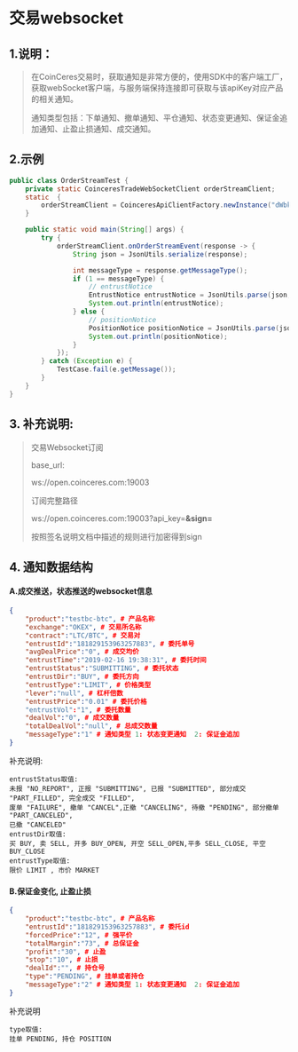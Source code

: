 # 交易websocket



## 1.说明：

> 在CoinCeres交易时，获取通知是非常方便的，使用SDK中的客户端工厂，获取webSocket客户端，与服务端保持连接即可获取与该apiKey对应产品的相关通知。
>
> 通知类型包括：下单通知、撤单通知、平仓通知、状态变更通知、保证金追加通知、止盈止损通知、成交通知。



## 2.示例

```java
public class OrderStreamTest {
    private static CoinceresTradeWebSocketClient orderStreamClient;
    static  {
        orderStreamClient = CoinceresApiClientFactory.newInstance("dWbkgDeLIzLavnYs","dePW2XslyzFYnTuc41yRhqHIUWEVco4W").newTradeWebSocketClient();
    }

    public static void main(String[] args) {
        try {
            orderStreamClient.onOrderStreamEvent(response -> {
                String json = JsonUtils.serialize(response);

                int messageType = response.getMessageType();
                if (1 == messageType) {
                    // entrustNotice
                    EntrustNotice entrustNotice = JsonUtils.parse(json, EntrustNotice.class);
                    System.out.println(entrustNotice);
                } else {
                    // positionNotice
                    PositionNotice positionNotice = JsonUtils.parse(json, PositionNotice.class);
                    System.out.println(positionNotice);
                }
            });
        } catch (Exception e) {
            TestCase.fail(e.getMessage());
        }
    }
}
```

## 3. 补充说明:

   >交易Websocket订阅
   >
   >
   >
   >base_url:
   >
   > ws://open.coinceres.com:19003
   >
   >
   >
   >订阅完整路径
   >
   > ws://open.coinceres.com:19003?api_key=**********&sign=**********
   >
   >按照签名说明文档中描述的规则进行加密得到sign



## 4. 通知数据结构

#### A.成交推送，状态推送的websocket信息

```json
{
	"product":"testbc-btc", # 产品名称
    "exchange":"OKEX", # 交易所名称
	"contract":"LTC/BTC", # 交易对
    "entrustId":"181829153963257883", # 委托单号
	"avgDealPrice":"0", # 成交均价
	"entrustTime":"2019-02-16 19:38:31", # 委托时间
	"entrustStatus":"SUBMITTING", # 委托状态 
	"entrustDir":"BUY", # 委托方向
	"entrustType":"LIMIT", # 价格类型
	"lever":"null", # 杠杆倍数
	"entrustPrice":"0.01" # 委托价格
    "entrustVol":"1", # 委托数量
	"dealVol":"0", # 成交数量
	"totalDealVol":"null", # 总成交数量
	"messageType":"1" # 通知类型 1: 状态变更通知  2: 保证金追加
}
```

补充说明:

```
entrustStatus取值:
未报 "NO_REPORT", 正报 "SUBMITTING", 已报 "SUBMITTED", 部分成交 "PART_FILLED", 完全成交 "FILLED",
废单 "FAILURE", 撤单 "CANCEL",正撤 "CANCELING", 待撤 "PENDING", 部分撤单 "PART_CANCELED",
已撤 "CANCELED"
entrustDir取值:
买 BUY, 卖 SELL, 开多 BUY_OPEN, 开空 SELL_OPEN,平多 SELL_CLOSE, 平空 BUY_CLOSE
entrustType取值:
限价 LIMIT , 市价 MARKET
```

#### B.保证金变化, 止盈止损

```json
{    
    "product":"testbc-btc", # 产品名称
    "entrustId":"181829153963257883", # 委托id
    "forcedPrice":"12", # 强平价
    "totalMargin":"73", # 总保证金
    "profit":"30", # 止盈
    "stop":"10", # 止损
    "dealId":"", # 持仓号
    "type":"PENDING", # 挂单或者持仓
    "messageType":"2" # 通知类型 1: 状态变更通知  2: 保证金追加
}
```

补充说明

```
type取值:
挂单 PENDING, 持仓 POSITION
```
